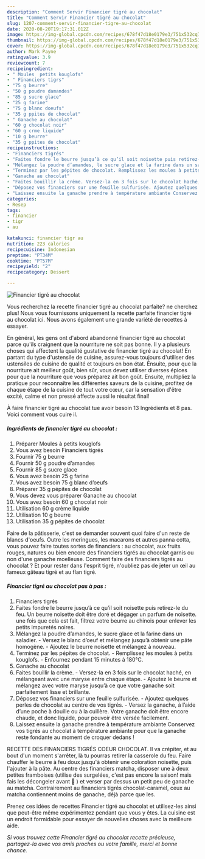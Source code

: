 ```yaml
---
description: "Comment Servir Financier tigré au chocolat"
title: "Comment Servir Financier tigré au chocolat"
slug: 1207-comment-servir-financier-tigre-au-chocolat
date: 2020-08-20T19:17:31.012Z
image: https://img-global.cpcdn.com/recipes/678f47d18e0179e3/751x532cq70/financier-tigre-au-chocolat-photo-principale-de-la-recette.jpg
thumbnail: https://img-global.cpcdn.com/recipes/678f47d18e0179e3/751x532cq70/financier-tigre-au-chocolat-photo-principale-de-la-recette.jpg
cover: https://img-global.cpcdn.com/recipes/678f47d18e0179e3/751x532cq70/financier-tigre-au-chocolat-photo-principale-de-la-recette.jpg
author: Mark Payne
ratingvalue: 3.9
reviewcount: 7
recipeingredient:
- " Moules  petits kouglofs"
- " Financiers tigrs"
- "75 g beurre"
- "50 g poudre damandes"
- "85 g sucre glace"
- "25 g farine"
- "75 g blanc doeufs"
- "35 g ppites de chocolat"
- " Ganache au chocolat"
- "60 g chocolat noir"
- "60 g crme liquide"
- "10 g beurre"
- "35 g ppites de chocolat"
recipeinstructions:
- "Financiers tigrés"
- "Faites fondre le beurre jusqu’à ce qu’il soit noisette puis retirez-le du feu. Un beurre noisette doit être doré et dégager un parfum de noisette. une fois que cela est fait, filtrez votre beurre au chinois pour enlever les petits impuretés noires."
- "Mélangez la poudre d’amandes, le sucre glace et la farine dans un saladier. Versez le blanc d’oeuf et mélangez jusqu’à obtenir une pâte homogène. Ajoutez le beurre noisette et mélangez à nouveau."
- "Terminez par les pépites de chocolat. Remplissez les moules à petits kouglofs. Enfournez pendant 15 minutes à 180°C."
- "Ganache au chocolat"
- "Faites bouillir la crème. Versez-la en 3 fois sur le chocolat haché, en mélangeant avec une maryse entre chaque étape.  Ajoutez le beurre et mélangez avec votre maryse jusqu’à ce que votre ganache soit parfaitement lisse et brillante."
- "Déposez vos financiers sur une feuille sulfurisée. Ajoutez quelques perles de chocolat au centre de vos tigrés. Versez la ganache, à l’aide d’une poche à douille ou à la cuillère. Votre ganache doit être encore chaude, et donc liquide, pour pouvoir être versée facilement."
- "Laissez ensuite la ganache prendre à température ambiante Conservez vos tigrés au chocolat à température ambiante pour que la ganache reste fondante au moment de croquer dedans !"
categories:
- Resep
tags:
- financier
- tigr
- au

katakunci: financier tigr au 
nutrition: 223 calories
recipecuisine: Indonesian
preptime: "PT34M"
cooktime: "PT57M"
recipeyield: "2"
recipecategory: Dessert

---
```



![Financier tigré au chocolat](https://img-global.cpcdn.com/recipes/678f47d18e0179e3/751x532cq70/financier-tigre-au-chocolat-photo-principale-de-la-recette.jpg)

Vous recherchez la recette financier tigré au chocolat parfaite? ne cherchez plus! Nous vous fournissons uniquement la recette parfaite financier tigré au chocolat ici. Nous avons également une grande variété de recettes à essayer.

En général, les gens ont d'abord abandonné financier tigré au chocolat parce qu'ils craignent que la nourriture ne soit pas bonne. Il y a plusieurs choses qui affectent la qualité gustative de financier tigré au chocolat! En partant du type d'ustensile de cuisine, assurez-vous toujours d'utiliser des ustensiles de cuisine de qualité et toujours en bon état. Ensuite, pour que la nourriture ait meilleur goût, bien sûr, vous devez utiliser diverses épices pour que la nourriture que vous préparez ait bon goût. Ensuite, multipliez la pratique pour reconnaître les différentes saveurs de la cuisine, profitez de chaque étape de la cuisine de tout votre cœur, car la sensation d'être excité, calme et non pressé affecte aussi le résultat final!

<!--inarticleads1-->

À faire financier tigré au chocolat tue avoir besoin 13 Ingrédients et 8 pas. Voici comment vous cuire il.

##### Ingrédients de financier tigré au chocolat :

1. Préparer  Moules à petits kouglofs
1. Vous avez besoin  Financiers tigrés
1. Fournir 75 g beurre
1. Fournir 50 g poudre d’amandes
1. Fournir 85 g sucre glace
1. Vous avez besoin 25 g farine
1. Vous avez besoin 75 g blanc d’oeufs
1. Préparer 35 g pépites de chocolat
1. Vous devez vous préparer  Ganache au chocolat
1. Vous avez besoin 60 g chocolat noir
1. Utilisation 60 g crème liquide
1. Utilisation 10 g beurre
1. Utilisation 35 g pépites de chocolat


Faire de la pâtisserie, c&#39;est se demander souvent quoi faire d&#39;un reste de blancs d&#39;oeufs. Outre les meringues, les macarons et autres panna cotta, vous pouvez faire toutes sortes de financiers : au chocolat, aux fruits rouges, natures ou bien encore des financiers tigrés au chocolat garnis ou non d&#39;une ganache moelleuse. Comment faire des financiers tigrés au chocolat ? Et pour rester dans l&#39;esprit tigré, n&#39;oubliez pas de jeter un œil au fameux gâteau tigré et au flan tigré. 

<!--inarticleads2-->

##### Financier tigré au chocolat pas à pas :

1. Financiers tigrés
1. Faites fondre le beurre jusqu’à ce qu’il soit noisette puis retirez-le du feu. Un beurre noisette doit être doré et dégager un parfum de noisette. une fois que cela est fait, filtrez votre beurre au chinois pour enlever les petits impuretés noires.
1. Mélangez la poudre d’amandes, le sucre glace et la farine dans un saladier. - Versez le blanc d’oeuf et mélangez jusqu’à obtenir une pâte homogène. - Ajoutez le beurre noisette et mélangez à nouveau.
1. Terminez par les pépites de chocolat. - Remplissez les moules à petits kouglofs. - Enfournez pendant 15 minutes à 180°C.
1. Ganache au chocolat
1. Faites bouillir la crème. - Versez-la en 3 fois sur le chocolat haché, en mélangeant avec une maryse entre chaque étape.  - Ajoutez le beurre et mélangez avec votre maryse jusqu’à ce que votre ganache soit parfaitement lisse et brillante.
1. Déposez vos financiers sur une feuille sulfurisée. - Ajoutez quelques perles de chocolat au centre de vos tigrés. - Versez la ganache, à l’aide d’une poche à douille ou à la cuillère. Votre ganache doit être encore chaude, et donc liquide, pour pouvoir être versée facilement.
1. Laissez ensuite la ganache prendre à température ambiante Conservez vos tigrés au chocolat à température ambiante pour que la ganache reste fondante au moment de croquer dedans !


RECETTE DES FINANCIERS TIGRÉS COEUR CHOCOLAT. Il va crépiter, et au bout d&#39;un moment s&#39;arrêter, là tu pourras retirer la casserole du feu. Faire chauffer le beurre à feu doux jusqu&#39;à obtenir une coloration noisette, puis l&#39;ajouter à la pâte. Au centre des financiers matcha, disposer une à deux petites framboises (utilise des surgelées, c&#39;est pas encore la saison! mais fais les décongeler avant 🙂 ) et verser par dessus un petit peu de ganache au matcha. Contrairement au financiers tigrés chocolat-caramel, ceux au matcha contiennent moins de ganache, déjà parce que les. 

<!--inarticleads1-->

<p>
Prenez ces idées de recettes Financier tigré au chocolat et utilisez-les ainsi que peut-être même expérimentez pendant que vous y êtes. La cuisine est un endroit formidable pour essayer de nouvelles choses avec la meilleure aide.
</p>

<p>
<i>Si vous trouvez cette Financier tigré au chocolat recette précieuse, partagez-la avec vos amis proches ou votre famille, merci et bonne chance.</i>
</p>
